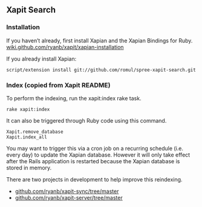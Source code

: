 Xapit Search
------------

### Installation

If you haven’t already, first install Xapian and the Xapian Bindings for Ruby. [wiki.github.com/ryanb/xapit/xapian-installation](http://wiki.github.com/ryanb/xapit/xapian-installation)

If you already install Xapian: 

    script/extension install git://github.com/romul/spree-xapit-search.git

    
### Index (copied from Xapit README)

To perform the indexing, run the xapit:index rake task.

    rake xapit:index

It can also be triggered through Ruby code using this command.

    Xapit.remove_database
    Xapit.index_all

You may want to trigger this via a cron job on a recurring schedule (i.e. every day) to update the Xapian database. However it will only take effect after the Rails application is restarted because the Xapian database is stored in memory.

There are two projects in development to help improve this reindexing.

  * [github.com/ryanb/xapit-sync/tree/master](http://github.com/ryanb/xapit-sync/tree/master)
  * [github.com/ryanb/xapit-server/tree/master](http://github.com/ryanb/xapit-server/tree/master)
